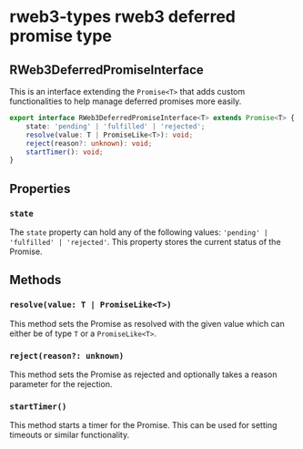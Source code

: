 # rweb3-types rweb3 deferred promise type

## RWeb3DeferredPromiseInterface

This is an interface extending the `Promise<T>` that adds custom functionalities to help manage deferred promises more easily.

```typescript
export interface RWeb3DeferredPromiseInterface<T> extends Promise<T> {
    state: 'pending' | 'fulfilled' | 'rejected';
    resolve(value: T | PromiseLike<T>): void;
    reject(reason?: unknown): void;
    startTimer(): void;
}
```

## Properties

### `state`

The `state` property can hold any of the following values: `'pending' | 'fulfilled' | 'rejected'`. This property stores the current status of the Promise.

## Methods

### `resolve(value: T | PromiseLike<T>)`

This method sets the Promise as resolved with the given value which can either be of type `T` or a `PromiseLike<T>`.

### `reject(reason?: unknown)`

This method sets the Promise as rejected and optionally takes a reason parameter for the rejection.

### `startTimer()`

This method starts a timer for the Promise. This can be used for setting timeouts or similar functionality.